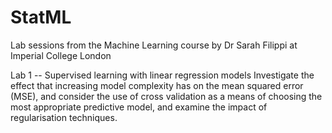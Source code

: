 # StatML
Lab sessions from the Machine Learning course by Dr Sarah Filippi at Imperial College London

Lab 1 -- Supervised learning with linear regression models
Investigate the effect that increasing model complexity has on the mean squared error (MSE), and consider the use of cross validation as a means of choosing the most appropriate predictive model, and examine the impact of regularisation techniques.
